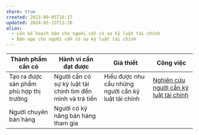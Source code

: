 ```yaml
---
share: true
created: 2023-09-05T16:17
updated: 2024-02-15T13:26
alias:
  - Lên kế hoạch bán cho người cần có sự kỷ luật tài chính
  - Bán app cho người cần có sự kỷ luật tài chính
---
```


| Thành phẩm cần có                       | Hành vi cần đạt được                                       | Giả thiết                                           | Công việc                                                                                |
| --------------------------------------- | ---------------------------------------------------------- | --------------------------------------------------- | ---------------------------------------------------------------------------------------- |
| Tạo ra được sản phẩm phù hợp thị trường | Người cần có sự kỷ luật tài chính tìm đến mình và trả tiền | Hiểu được nhu cầu những người cần kỷ luật tài chính | [Nghiên cứu người cần kỷ luật tài chính](../../Ng%C6%B0%E1%BB%9Di%20d%C3%B9ng/Ng%C6%B0%E1%BB%9Di%20d%C3%B9ng%20c%C3%A1%20nh%C3%A2n/T%E1%BB%95%20ch%E1%BB%A9c%20nh%E1%BB%8F%20ho%E1%BA%B7c%20ng%C6%B0%E1%BB%9Di%20c%E1%BA%A7n%20k%E1%BB%B7%20lu%E1%BA%ADt%20t%C3%A0i%20ch%C3%ADnh.md) |
| Người chuyên bán hàng                   | Người có kỹ năng bán hàng tham gia                         |                                                     |                                                                                          |
